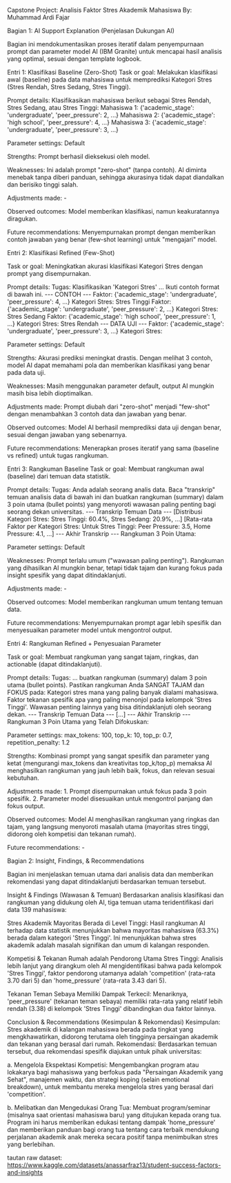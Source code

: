 Capstone Project: Analisis Faktor Stres Akademik Mahasiswa By: Muhammad Ardi Fajar

Bagian 1: AI Support Explanation (Penjelasan Dukungan AI)

Bagian ini mendokumentasikan proses iteratif dalam penyempurnaan prompt dan parameter model AI (IBM Granite) untuk mencapai hasil analisis yang optimal, sesuai dengan template logbook.


Entri 1: Klasifikasi Baseline (Zero-Shot)
Task or goal: Melakukan klasifikasi awal (baseline) pada data mahasiswa untuk memprediksi Kategori Stres (Stres Rendah, Stres Sedang, Stres Tinggi).

Prompt details: Klasifikasikan mahasiswa berikut sebagai Stres Rendah, Stres Sedang, atau Stres Tinggi: Mahasiswa 1: {'academic_stage': 'undergraduate', 'peer_pressure': 2, ...} Mahasiswa 2: {'academic_stage': 'high school', 'peer_pressure': 4, ...} Mahasiswa 3: {'academic_stage': 'undergraduate', 'peer_pressure': 3, ...}

Parameter settings: Default

Strengths: Prompt berhasil dieksekusi oleh model.

Weaknesses: Ini adalah prompt "zero-shot" (tanpa contoh). AI diminta menebak tanpa diberi panduan, sehingga akurasinya tidak dapat diandalkan dan berisiko tinggi salah.

Adjustments made: -

Observed outcomes: Model memberikan klasifikasi, namun keakuratannya diragukan.

Future recommendations: Menyempurnakan prompt dengan memberikan contoh jawaban yang benar (few-shot learning) untuk "mengajari" model.


Entri 2: Klasifikasi Refined (Few-Shot)

Task or goal: Meningkatkan akurasi klasifikasi Kategori Stres dengan prompt yang disempurnakan.

Prompt details: Tugas: Klasifikasikan 'Kategori Stres' ... Ikuti contoh format di bawah ini. --- CONTOH --- Faktor: {'academic_stage': 'undergraduate', 'peer_pressure': 4, ...} Kategori Stres: Stres Tinggi Faktor: {'academic_stage': 'undergraduate', 'peer_pressure': 2, ...} Kategori Stres: Stres Sedang Faktor: {'academic_stage': 'high school', 'peer_pressure': 1, ...} Kategori Stres: Stres Rendah --- DATA UJI --- Faktor: {'academic_stage': 'undergraduate', 'peer_pressure': 3, ...} Kategori Stres:

Parameter settings: Default

Strengths: Akurasi prediksi meningkat drastis. Dengan melihat 3 contoh, model AI dapat memahami pola dan memberikan klasifikasi yang benar pada data uji.

Weaknesses: Masih menggunakan parameter default, output AI mungkin masih bisa lebih dioptimalkan.

Adjustments made: Prompt diubah dari "zero-shot" menjadi "few-shot" dengan menambahkan 3 contoh data dan jawaban yang benar.

Observed outcomes: Model AI berhasil memprediksi data uji dengan benar, sesuai dengan jawaban yang sebenarnya.

Future recommendations: Menerapkan proses iteratif yang sama (baseline vs refined) untuk tugas rangkuman.


Entri 3: Rangkuman Baseline
Task or goal: Membuat rangkuman awal (baseline) dari temuan data statistik.

Prompt details: Tugas: Anda adalah seorang analis data. Baca "transkrip" temuan analisis data di bawah ini dan buatkan rangkuman (summary) dalam 3 poin utama (bullet points) yang menyoroti wawasan paling penting bagi seorang dekan universitas. --- Transkrip Temuan Data --- [Distribusi Kategori Stres: Stres Tinggi: 60.4%, Stres Sedang: 20.9%, ...] [Rata-rata Faktor per Kategori Stres: Untuk Stres Tinggi: Peer Pressure: 3.5, Home Pressure: 4.1, ...] --- Akhir Transkrip --- Rangkuman 3 Poin Utama:

Parameter settings: Default

Weaknesses: Prompt terlalu umum ("wawasan paling penting"). Rangkuman yang dihasilkan AI mungkin benar, tetapi tidak tajam dan kurang fokus pada insight spesifik yang dapat ditindaklanjuti.

Adjustments made: -

Observed outcomes: Model memberikan rangkuman umum tentang temuan data.

Future recommendations: Menyempurnakan prompt agar lebih spesifik dan menyesuaikan parameter model untuk mengontrol output.


Entri 4: Rangkuman Refined + Penyesuaian Parameter

Task or goal: Membuat rangkuman yang sangat tajam, ringkas, dan actionable (dapat ditindaklanjuti).

Prompt details: Tugas: ... buatkan rangkuman (summary) dalam 3 poin utama (bullet points). Pastikan rangkuman Anda SANGAT TAJAM dan FOKUS pada:
Kategori stres mana yang paling banyak dialami mahasiswa.
Faktor tekanan spesifik apa yang paling menonjol pada kelompok 'Stres Tinggi'.
Wawasan penting lainnya yang bisa ditindaklanjuti oleh seorang dekan. --- Transkrip Temuan Data --- [...] --- Akhir Transkrip --- Rangkuman 3 Poin Utama yang Telah Difokuskan:

Parameter settings: max_tokens: 100, top_k: 10, top_p: 0.7, repetition_penalty: 1.2

Strengths: Kombinasi prompt yang sangat spesifik dan parameter yang ketat (mengurangi max_tokens dan kreativitas top_k/top_p) memaksa AI menghasilkan rangkuman yang jauh lebih baik, fokus, dan relevan sesuai kebutuhan.

Adjustments made: 1. Prompt disempurnakan untuk fokus pada 3 poin spesifik. 2. Parameter model disesuaikan untuk mengontrol panjang dan fokus output.

Observed outcomes: Model AI menghasilkan rangkuman yang ringkas dan tajam, yang langsung menyoroti masalah utama (mayoritas stres tinggi, didorong oleh kompetisi dan tekanan rumah).

Future recommendations: -

Bagian 2: Insight, Findings, & Recommendations

Bagian ini menjelaskan temuan utama dari analisis data dan memberikan rekomendasi yang dapat ditindaklanjuti berdasarkan temuan tersebut.

Insight & Findings (Wawasan & Temuan) Berdasarkan analisis klasifikasi dan rangkuman yang didukung oleh AI, tiga temuan utama teridentifikasi dari data 139 mahasiswa:

Stres Akademik Mayoritas Berada di Level Tinggi: Hasil rangkuman AI terhadap data statistik menunjukkan bahwa mayoritas mahasiswa (63.3%) berada dalam kategori 'Stres Tinggi'. Ini menunjukkan bahwa stres akademik adalah masalah signifikan dan umum di kalangan responden.

Kompetisi & Tekanan Rumah adalah Pendorong Utama Stres Tinggi: Analisis lebih lanjut yang dirangkum oleh AI mengidentifikasi bahwa pada kelompok 'Stres Tinggi', faktor pendorong utamanya adalah 'competition' (rata-rata 3.70 dari 5) dan 'home_pressure' (rata-rata 3.43 dari 5).

Tekanan Teman Sebaya Memiliki Dampak Terkecil: Menariknya, 'peer_pressure' (tekanan teman sebaya) memiliki rata-rata yang relatif lebih rendah (3.38) di kelompok 'Stres Tinggi' dibandingkan dua faktor lainnya.


Conclusion & Recommendations (Kesimpulan & Rekomendasi) Kesimpulan: Stres akademik di kalangan mahasiswa berada pada tingkat yang mengkhawatirkan, didorong terutama oleh tingginya persaingan akademik dan tekanan yang berasal dari rumah.
Rekomendasi: Berdasarkan temuan tersebut, dua rekomendasi spesifik diajukan untuk pihak universitas: 

a. Mengelola Ekspektasi Kompetisi: Mengembangkan program atau lokakarya bagi mahasiswa yang berfokus pada "Persaingan Akademik yang Sehat", manajemen waktu, dan strategi koping (selain emotional breakdown), untuk membantu mereka mengelola stres yang berasal dari 'competition'. 

b. Melibatkan dan Mengedukasi Orang Tua: Membuat program/seminar (misalnya saat orientasi mahasiswa baru) yang ditujukan kepada orang tua. Program ini harus memberikan edukasi tentang dampak 'home_pressure' dan memberikan panduan bagi orang tua tentang cara terbaik mendukung perjalanan akademik anak mereka secara positif tanpa menimbulkan stres yang berlebihan.

tautan raw dataset: https://www.kaggle.com/datasets/anassarfraz13/student-success-factors-and-insights
